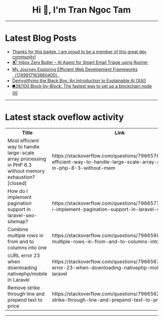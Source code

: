 <h1 align="center">Hi 👋, I'm Tran Ngoc Tam</h1>

---

# Latest Blog Posts 
<!-- BLOG-POST-LIST:START -->
- [Thanks for this badge. I am proud to be a member of this great dev community!](https://dev.to/sinaezekiel/thanks-for-this-badge-i-am-proud-to-be-a-member-of-this-great-dev-community-16j)
- [📬 Inbox Zero Butler – AI Agent for Smart Email Triage using Runner](https://dev.to/vishnu_rachapudi_75e73248/inbox-zero-butler-ai-agent-for-smart-email-triage-using-runner-5lc)
- [My Journey Exploring Efficient Web Development Frameworks（1749917163660400）](https://dev.to/codeqwertyuiop/my-journey-exploring-efficient-web-development-frameworks1749917163660400-1h87)
- [Demystifying the Black Box: An Introduction to Explainable AI &lpar;XAI&rpar;](https://dev.to/vaib/demystifying-the-black-box-an-introduction-to-explainable-ai-xai-266h)
- [◼️38/100 Block-by-Block: The fastest way to set up a blockchain node &lpar;II&rpar;](https://dev.to/nocibambi/38100-block-by-block-the-fastest-way-to-set-up-a-blockchain-node-ii-fk0)
<!-- BLOG-POST-LIST:END -->

---

# Latest stack oveflow activity
<table>
  <tr><th>Title</th><th>Link</th></tr>
  <!-- STACKOVERFLOW:START --><tr><td>Most efficient way to handle large-scale array processing in PHP 8.3 without memory exhaustion? [closed]</td><td>https://stackoverflow.com/questions/79665761/most-efficient-way-to-handle-large-scale-array-processing-in-php-8-3-without-mem</td></tr><tr><td>How do I implement pagination support in laravel-seo-sitemap?</td><td>https://stackoverflow.com/questions/79665733/how-do-i-implement-pagination-support-in-laravel-seo-sitemap</td></tr><tr><td>Combine multiple rows in from and to columns into one</td><td>https://stackoverflow.com/questions/79665688/combine-multiple-rows-in-from-and-to-columns-into-one</td></tr><tr><td>cURL error 23 when downloading nativephp/mobile in Laravel</td><td>https://stackoverflow.com/questions/79665679/curl-error-23-when-downloading-nativephp-mobile-in-laravel</td></tr><tr><td>Remove strike through line and prepend text to price</td><td>https://stackoverflow.com/questions/79665627/remove-strike-through-line-and-prepend-text-to-price</td></tr><!-- STACKOVERFLOW:END -->
</table>

---


